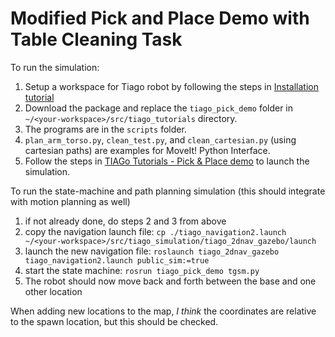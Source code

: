 # Modified Pick and Place Demo with Table Cleaning Task

To run the simulation:
  1. Setup a workspace for Tiago robot by following the steps in [Installation tutorial](https://wiki.ros.org/Robots/TIAGo/Tutorials/Installation/InstallUbuntuAndROS)
  2. Download the package and replace the `tiago_pick_demo` folder in `~/<your-workspace>/src/tiago_tutorials` directory.
  3. The programs are in the `scripts` folder.
  4. `plan_arm_torso.py`, `clean_test.py`, and `clean_cartesian.py` (using cartesian paths) are examples for MoveIt! Python Interface.
  5. Follow the steps in [TIAGo Tutorials - Pick & Place demo](https://wiki.ros.org/Robots/TIAGo/Tutorials/MoveIt/Pick_place) to launch the simulation.


To run the state-machine and path planning simulation (this should integrate with motion planning as well)
1. if not already done, do steps 2 and 3 from above
2. copy the navigation launch file: `cp ./tiago_navigation2.launch ~/<your-workspace>/src/tiago_simulation/tiago_2dnav_gazebo/launch`
3. launch the new navigation file: `roslaunch tiago_2dnav_gazebo tiago_navigation2.launch public_sim:=true`
4. start the state machine: `rosrun tiago_pick_demo tgsm.py`
5. The robot should now move back and forth between the base and one other location

When adding new locations to the map, *I think* the coordinates are relative to the spawn location, but this should be checked.